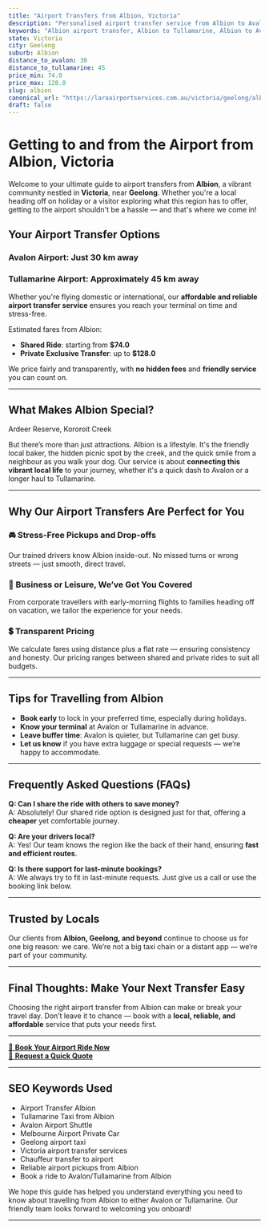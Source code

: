 ```yaml
---
title: "Airport Transfers from Albion, Victoria"
description: "Personalised airport transfer service from Albion to Avalon and Tullamarine airports. Enjoy a smooth, affordable ride with us!"
keywords: "Albion airport transfer, Albion to Tullamarine, Albion to Avalon, airport taxi Albion, private airport transfer Albion, shared ride Albion, Albion transfers, airport shuttle Albion, book Albion airport taxi, affordable Albion airport transfer, Albion airport transfer service, airport transfer Geelong, airport transfer Melbourne, Melbourne airport taxi, airport transfers Victoria, Tullamarine airport shuttle, Avalon airport transfers, Melbourne private transfer, airport transport services Melbourne"
state: Victoria
city: Geelong
suburb: Albion
distance_to_avalon: 30
distance_to_tullamarine: 45
price_min: 74.0
price_max: 128.0
slug: albion
canonical_url: "https://laraairportservices.com.au/victoria/geelong/albion/"
draft: false
---
```


# Getting to and from the Airport from Albion, Victoria

Welcome to your ultimate guide to airport transfers from **Albion**, a vibrant community nestled in **Victoria**, near **Geelong**. Whether you're a local heading off on holiday or a visitor exploring what this region has to offer, getting to the airport shouldn't be a hassle — and that's where we come in!

## Your Airport Transfer Options

### Avalon Airport: Just 30 km away  
### Tullamarine Airport: Approximately 45 km away

Whether you're flying domestic or international, our **affordable and reliable airport transfer service** ensures you reach your terminal on time and stress-free.

Estimated fares from Albion:
- **Shared Ride**: starting from **$74.0**
- **Private Exclusive Transfer**: up to **$128.0**

We price fairly and transparently, with **no hidden fees** and **friendly service** you can count on.

---

## What Makes Albion Special?

Ardeer Reserve, Kororoit Creek

But there’s more than just attractions. Albion is a lifestyle. It's the friendly local baker, the hidden picnic spot by the creek, and the quick smile from a neighbour as you walk your dog. Our service is about **connecting this vibrant local life** to your journey, whether it's a quick dash to Avalon or a longer haul to Tullamarine.

---

## Why Our Airport Transfers Are Perfect for You

### 🚘 Stress-Free Pickups and Drop-offs
Our trained drivers know Albion inside-out. No missed turns or wrong streets — just smooth, direct travel.

### 💼 Business or Leisure, We’ve Got You Covered
From corporate travellers with early-morning flights to families heading off on vacation, we tailor the experience for your needs.

### 💲 Transparent Pricing
We calculate fares using distance plus a flat rate — ensuring consistency and honesty. Our pricing ranges between shared and private rides to suit all budgets.

---

## Tips for Travelling from Albion

- **Book early** to lock in your preferred time, especially during holidays.
- **Know your terminal** at Avalon or Tullamarine in advance.
- **Leave buffer time**: Avalon is quieter, but Tullamarine can get busy.
- **Let us know** if you have extra luggage or special requests — we’re happy to accommodate.

---

## Frequently Asked Questions (FAQs)

**Q: Can I share the ride with others to save money?**  
A: Absolutely! Our shared ride option is designed just for that, offering a **cheaper** yet comfortable journey.

**Q: Are your drivers local?**  
A: Yes! Our team knows the region like the back of their hand, ensuring **fast and efficient routes**.

**Q: Is there support for last-minute bookings?**  
A: We always try to fit in last-minute requests. Just give us a call or use the booking link below.

---

## Trusted by Locals

Our clients from **Albion, Geelong, and beyond** continue to choose us for one big reason: we care. We’re not a big taxi chain or a distant app — we’re part of your community.

---

## Final Thoughts: Make Your Next Transfer Easy

Choosing the right airport transfer from Albion can make or break your travel day. Don’t leave it to chance — book with a **local, reliable, and affordable** service that puts your needs first.

---

[📅 **Book Your Airport Ride Now**](https://laraairportservices.square.site/s/appointments)  
[📧 **Request a Quick Quote**](https://laraairportservices.square.site/contact-us)

---

## SEO Keywords Used
- Airport Transfer Albion
- Tullamarine Taxi from Albion
- Avalon Airport Shuttle
- Melbourne Airport Private Car
- Geelong airport taxi
- Victoria airport transfer services
- Chauffeur transfer to airport
- Reliable airport pickups from Albion
- Book a ride to Avalon/Tullamarine from Albion

We hope this guide has helped you understand everything you need to know about travelling from Albion to either Avalon or Tullamarine. Our friendly team looks forward to welcoming you onboard!

---
